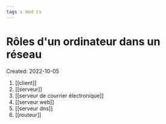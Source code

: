 ```yaml
---
tags : mod cs
---
```

# Rôles d'un ordinateur dans un réseau
Created: 2022-10-05 

1. [[client]] 
2. [[serveur]] 
3. [[serveur de courrier électronique]]  
4. [[serveur web]] 
5. [[serveur dns]] 
6. [[routeur]] 